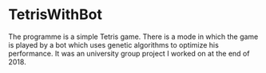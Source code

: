 # TetrisWithBot
The programme is a simple Tetris game. There is a mode in which the game is played by a bot which uses genetic algorithms to optimize his performance. It was an university group project I worked on at the end of 2018.

